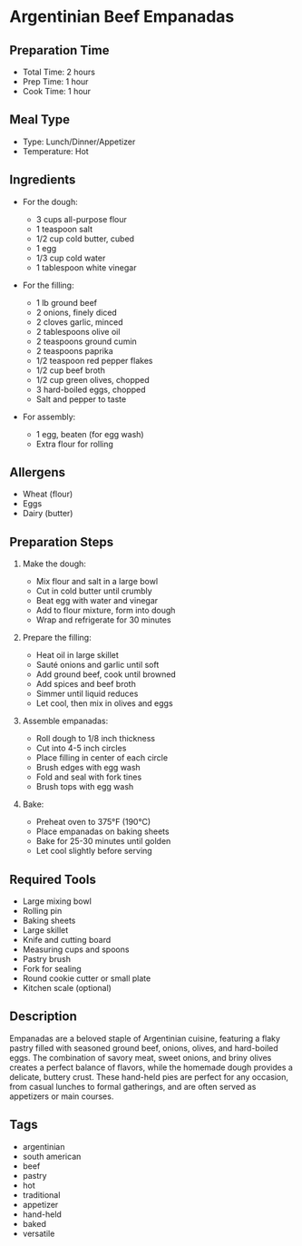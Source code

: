 # Argentinian Beef Empanadas

## Preparation Time
- Total Time: 2 hours
- Prep Time: 1 hour
- Cook Time: 1 hour

## Meal Type
- Type: Lunch/Dinner/Appetizer
- Temperature: Hot

## Ingredients
- For the dough:
  - 3 cups all-purpose flour
  - 1 teaspoon salt
  - 1/2 cup cold butter, cubed
  - 1 egg
  - 1/3 cup cold water
  - 1 tablespoon white vinegar

- For the filling:
  - 1 lb ground beef
  - 2 onions, finely diced
  - 2 cloves garlic, minced
  - 2 tablespoons olive oil
  - 2 teaspoons ground cumin
  - 2 teaspoons paprika
  - 1/2 teaspoon red pepper flakes
  - 1/2 cup beef broth
  - 1/2 cup green olives, chopped
  - 3 hard-boiled eggs, chopped
  - Salt and pepper to taste

- For assembly:
  - 1 egg, beaten (for egg wash)
  - Extra flour for rolling

## Allergens
- Wheat (flour)
- Eggs
- Dairy (butter)

## Preparation Steps
1. Make the dough:
   - Mix flour and salt in a large bowl
   - Cut in cold butter until crumbly
   - Beat egg with water and vinegar
   - Add to flour mixture, form into dough
   - Wrap and refrigerate for 30 minutes

2. Prepare the filling:
   - Heat oil in large skillet
   - Sauté onions and garlic until soft
   - Add ground beef, cook until browned
   - Add spices and beef broth
   - Simmer until liquid reduces
   - Let cool, then mix in olives and eggs

3. Assemble empanadas:
   - Roll dough to 1/8 inch thickness
   - Cut into 4-5 inch circles
   - Place filling in center of each circle
   - Brush edges with egg wash
   - Fold and seal with fork tines
   - Brush tops with egg wash

4. Bake:
   - Preheat oven to 375°F (190°C)
   - Place empanadas on baking sheets
   - Bake for 25-30 minutes until golden
   - Let cool slightly before serving

## Required Tools
- Large mixing bowl
- Rolling pin
- Baking sheets
- Large skillet
- Knife and cutting board
- Measuring cups and spoons
- Pastry brush
- Fork for sealing
- Round cookie cutter or small plate
- Kitchen scale (optional)

## Description
Empanadas are a beloved staple of Argentinian cuisine, featuring a flaky pastry filled with seasoned ground beef, onions, olives, and hard-boiled eggs. The combination of savory meat, sweet onions, and briny olives creates a perfect balance of flavors, while the homemade dough provides a delicate, buttery crust. These hand-held pies are perfect for any occasion, from casual lunches to formal gatherings, and are often served as appetizers or main courses.

## Tags
- argentinian
- south american
- beef
- pastry
- hot
- traditional
- appetizer
- hand-held
- baked
- versatile 